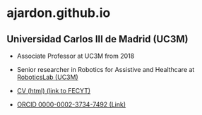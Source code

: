 # ajardon.github.io
## Universidad Carlos III de Madrid (UC3M) 

* Associate Professor at UC3M from 2018

* Senior researcher in Robotics for Assistive and Healthcare at [RoboticsLab (UC3M)](roboticslab.uc3m.es)

* [CV (html) (link to FECYT)](https://cvn.fecyt.es/0000-0002-3734-7492)

* [ORCID 0000-0002-3734-7492 (Link)](https://orcid.org/0000-0002-3734-7492)
